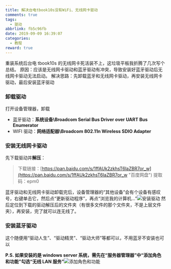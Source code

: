 ```yaml
---
title: 解决台电tbook10s没有WiFi、无线网卡驱动
comments: true
tags:
  - 驱动
abbrlink: fb5c96fb
date: 2019-09-09 16:39:07
categories:
  - 教程
reward: true
---
```


重装系统后台电 tbook10s 的无线网卡死活装不上，这垃圾平板我折腾了几次写个总结。
原因：应该是无线网卡驱动和蓝牙驱动有冲突，导致安装好蓝牙驱动后无线网卡驱动无法启动。
解决思路：先卸载蓝牙和无线网卡驱动，再安装无线网卡驱动，最后安装蓝牙驱动

<!--more-->

### 卸载驱动

打开设备管理器，卸载

- 蓝牙驱动：**系统设备\Broadcom Serial Bus Driver over UART Bus Enumerator**
- WIFI 驱动：**网络适配器\Broadcom 802.11n Wireless SDIO Adapter**

### 安装无线网卡驱动

先下载驱动并**解压**：

> 下载链接：[https://pan.baidu.com/s/1ffAUk2zkhsT6laZBR7or_w](https://pan.baidu.com/s/1ffAUk2zkhsT6laZBR7or_w "百度网盘")
> 提取码：epm0

蓝牙驱动和无线网卡驱动卸载完后，设备管理器的“其他设备”会有个设备有感叹号，右键单击它，然后点“更新驱动程序”，再点“浏览我的计算机...”![安装驱动](./1.png)
然后定位到下载的驱动解压后的文件夹（有很多文件的那个文件夹，不是上层文件夹），再安装，完了就可以连无线了。

### 安装蓝牙驱动

这个随便用“驱动人生”、“驱动精灵”、“驱动大师”等都可以，不用蓝牙不安装也可以

**P.S. 如果安装的是 windows server 系统，需先在“服务器管理器”中“添加角色和功能”勾选“无线 LAN 服务”**![添加角色和功能](./2.png)
